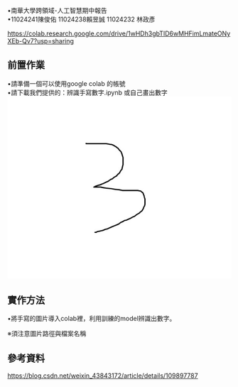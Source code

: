 •南華大學跨領域-人工智慧期中報告   
•11024241陳俊佑  11024238賴昱誠 11024232 林政彥 

https://colab.research.google.com/drive/1wHDh3gbTID6wMHFimLmateONyXEb-Qv7?usp=sharing

## 前置作業
•請準備一個可以使用google colab 的帳號   
•請下載我們提供的：辨識手寫數字.ipynb   或自己畫出數字
![image](https://github.com/xUOUx/middleexam/blob/main/num.jpg)

## 實作方法   
•將手寫的圖片導入colab裡，利用訓練的model辨識出數字。    

※須注意圖片路徑與檔案名稱  
## 參考資料
https://blog.csdn.net/weixin_43843172/article/details/109897787

